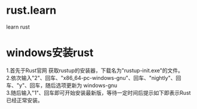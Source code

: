 # rust.learn
learn rust
# windows安装rust
1.首先于Rust官网 获取rustup的安装器，下载名为"rustup-init.exe"的文件。<br>
2.依次输入"2"、回车、"x86_64-pc-windows-gnu"、回车、"nightly"、回车、"y"、回车，随后选项更新为
windows-gnu <br>
3.随后输入"1"、回车即可开始安装最新版，等待一定时间后提示如下即表示Rust已经正常安装。<br>

